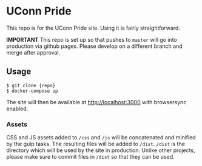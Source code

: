 # UConn Pride
This repo is for the UConn Pride site. Using it is fairly straightforward.

**IMPORTANT**
This repo is set up so that pushes to `master` will go into production via github pages. Please develop on a different branch and merge after approval.

## Usage
```
$ git clone {repo}
$ docker-compose up
```
The site will then be available at [http://localhost:3000](http://localhost:3000) with browsersync enabled.
### Assets
CSS and JS assets added to `/css` and `/js` will be concatenated and minified by the gulp tasks. The resulting files will be added to `/dist`. `/dist` is the directory which will be used by the site in production. Unlike other projects, please make sure to commit files in `/dist` so that they can be used.